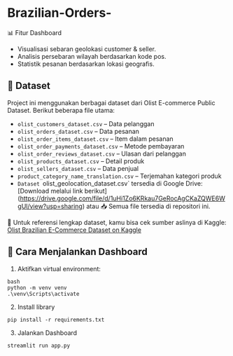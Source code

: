 # Brazilian-Orders-

📊 Fitur Dashboard
- Visualisasi sebaran geolokasi customer & seller.
- Analisis persebaran wilayah berdasarkan kode pos.
- Statistik pesanan berdasarkan lokasi geografis.

## 📂 Dataset

Project ini menggunakan berbagai dataset dari Olist E-commerce Public Dataset. Berikut beberapa file utama:

- `olist_customers_dataset.csv` – Data pelanggan
- `olist_orders_dataset.csv` – Data pesanan
- `olist_order_items_dataset.csv` – Item dalam pesanan
- `olist_order_payments_dataset.csv` – Metode pembayaran
- `olist_order_reviews_dataset.csv` – Ulasan dari pelanggan
- `olist_products_dataset.csv` – Detail produk
- `olist_sellers_dataset.csv` – Data penjual
- `product_category_name_translation.csv` – Terjemahan kategori produk
- `Dataset `olist_geolocation_dataset.csv` tersedia di Google Drive:
[Download melalui link berikut] (https://drive.google.com/file/d/1uHi1Zo6KRkau7GeRocAgCKaZQWE6WgUl/view?usp=sharing)
atau 
📥 Semua file tersedia di repositori ini.

🔗 Untuk referensi lengkap dataset, kamu bisa cek sumber aslinya di Kaggle:  
[Olist Brazilian E-Commerce Dataset on Kaggle](https://www.kaggle.com/datasets/olistbr/brazilian-ecommerce)

## 🚀 Cara Menjalankan Dashboard

1. Aktifkan virtual environment:
```
bash
python -m venv venv
.\venv\Scripts\activate
```

2. Install library
```
pip install -r requirements.txt
```

3. Jalankan Dashboard
```
streamlit run app.py
```
